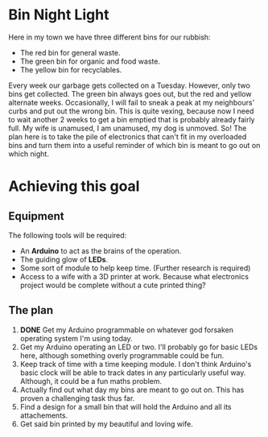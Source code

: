 # Bin Night Light

Here in my town we have three different bins for our rubbish:

- The red bin for general waste.
- The green bin for organic and food waste.
- The yellow bin for recyclables.

Every week our garbage gets collected on a Tuesday. However, only two bins get collected. The green bin always goes out, but the red and yellow alternate weeks. Occasionally, I will fail to sneak a peak at my neighbours' curbs and put out the wrong bin. This is quite vexing, because now I need to wait another 2 weeks to get a bin emptied that is probably already fairly full. My wife is unamused, I am unamused, my dog is unmoved. So! The plan here is to take the pile of electronics that can't fit in my overloaded bins and turn them into a useful reminder of which bin is meant to go out on which night.

# Achieving this goal

## Equipment

The following tools will be required:
- An **Arduino** to act as the brains of the operation.
- The guiding glow of **LEDs**.
- Some sort of module to help keep time. (Further research is required)
- Access to a wife with a 3D printer at work. Because what electronics project would be complete without a cute printed thing?

## The plan

1. **DONE** Get my Arduino programmable on whatever god forsaken operating system I'm using today.
2. Get my Arduino operating an LED or two. I'll probably go for basic LEDs here, although something overly programmable could be fun.
3. Keep track of time with a time keeping module. I don't think Arduino's basic clock will be able to track dates in any particularly useful way. Although, it could be a fun maths problem.
4. Actually find out what day my bins are meant to go out on. This has proven a challenging task thus far.
5. Find a design for a small bin that will hold the Arduino and all its attachements.
6. Get said bin printed by my beautiful and loving wife.

